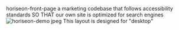 horiseon-front-page
a marketing codebase that follows accessibility standards
SO THAT our own site is optimized for search engines
![horiseon-demo](https://user-images.githubusercontent.com/87511116/127799922-28972f5e-7f6c-4a5e-9ab0-270f44de0044.png)
jpeg
This layout is designed for "desktop"
